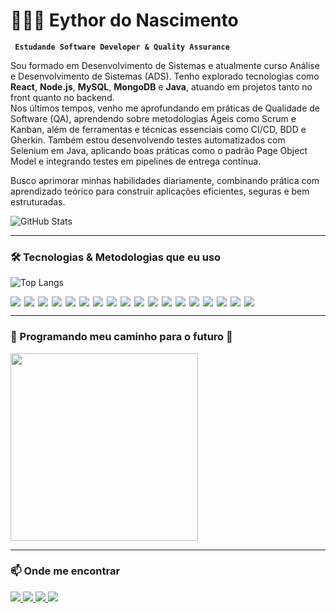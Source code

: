 # 👨🏻‍💻 Eythor do Nascimento 
**` Estudande Software Developer & Quality Assurance`**

Sou formado em Desenvolvimento de Sistemas e atualmente curso Análise e Desenvolvimento de Sistemas (ADS).
Tenho explorado tecnologias como **React**, **Node.js**, **MySQL**, **MongoDB** e **Java**, atuando em projetos tanto no front quanto no backend.  
Nos últimos tempos, venho me aprofundando em práticas de Qualidade de Software (QA), aprendendo sobre metodologias Ágeis como Scrum e Kanban, além de ferramentas e técnicas essenciais como CI/CD, BDD e Gherkin. Também estou desenvolvendo testes automatizados com Selenium em Java, aplicando boas práticas como o padrão Page Object Model e integrando testes em pipelines de entrega contínua.


Busco aprimorar minhas habilidades diariamente, combinando prática com aprendizado teórico para construir aplicações eficientes, seguras e bem estruturadas.

![GitHub Stats](https://github-readme-stats.vercel.app/api?username=eythordonascimento&theme=midnight-purple&show_icons=true)

---

### 🛠️ Tecnologias & Metodologias que eu uso

![Top Langs](https://github-readme-stats.vercel.app/api/top-langs/?username=eythordonascimento&layout=compact&theme=dark&bg_color=000000&title_color=8A2BE2&text_color=FFFFFF)

<div style="display: flex; flex-wrap: wrap; gap: 6px;">
  <!-- Techs -->
  <img src="https://img.shields.io/badge/HTML5-E34F26?style=for-the-badge&logo=html5&logoColor=white" />
  <img src="https://img.shields.io/badge/CSS3-1572B6?style=for-the-badge&logo=css3&logoColor=white" />
  <img src="https://img.shields.io/badge/JavaScript-F7DF1E?style=for-the-badge&logo=javascript&logoColor=black" />
  <img src="https://img.shields.io/badge/React-20232A?style=for-the-badge&logo=react&logoColor=61DAFB" />
  <img src="https://img.shields.io/badge/Node.js-339933?style=for-the-badge&logo=node.js&logoColor=white" />
  <img src="https://img.shields.io/badge/Express.js-000000?style=for-the-badge&logo=express&logoColor=white" />
  <img src="https://img.shields.io/badge/MySQL-4479A1?style=for-the-badge&logo=mysql&logoColor=white" />
  <img src="https://img.shields.io/badge/MongoDB-47A248?style=for-the-badge&logo=mongodb&logoColor=white" />
  <img src="https://img.shields.io/badge/Java-007396?style=for-the-badge&logo=java&logoColor=white" />
  <img src="https://img.shields.io/badge/Git-F05032?style=for-the-badge&logo=git&logoColor=white" />
  <img src="https://img.shields.io/badge/GitHub-181717?style=for-the-badge&logo=github&logoColor=white" />
  <img src="https://img.shields.io/badge/MVC-Architecture-blue?style=for-the-badge" />
  <!-- QA + Agile -->
  <img src="https://img.shields.io/badge/QA-Quality_Assurance-purple?style=for-the-badge" />
  <img src="https://img.shields.io/badge/Scrum-Agile-blueviolet?style=for-the-badge&logo=scrumalliance&logoColor=white" />
  <img src="https://img.shields.io/badge/Kanban-Agile-teal?style=for-the-badge" />
  <img src="https://img.shields.io/badge/Gherkin-BDD-darkgreen?style=for-the-badge" />
  <img src="https://img.shields.io/badge/CI%2FCD-Automation-orange?style=for-the-badge" />
  <img src="https://img.shields.io/badge/BDD-Behavior_Driven_Development-yellowgreen?style=for-the-badge" />
</div>

---

### 📌 Programando meu caminho para o futuro 🚀

<img src="https://media.giphy.com/media/qgQUggAC3Pfv687qPC/giphy.gif" width="300" />

---

### 📫 Onde me encontrar

<a href="mailto:nascimentoeythor@gmail.com">
  <img src="https://img.shields.io/badge/Gmail-D14836?style=for-the-badge&logo=gmail&logoColor=white" />
</a>
<a href="https://api.whatsapp.com/send?phone=5581996171798">
  <img src="https://img.shields.io/badge/WhatsApp-25D366?style=for-the-badge&logo=whatsapp&logoColor=white" />
</a>
<a href="https://instagram.com/eythor_7/">
  <img src="https://img.shields.io/badge/Instagram-E4405F?style=for-the-badge&logo=instagram&logoColor=white" />
</a>
<a href="https://www.linkedin.com/in/eythornascimento/">
  <img src="https://img.shields.io/badge/LinkedIn-0077B5?style=for-the-badge&logo=linkedin&logoColor=white" />
</a>
